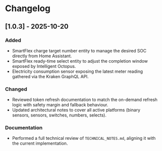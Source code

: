 # Changelog

## [1.0.3] - 2025-10-20

### Added
- SmartFlex charge target number entity to manage the desired SOC directly from Home Assistant.
- SmartFlex ready-time select entity to adjust the completion window exposed by Intelligent Octopus.
- Electricity consumption sensor exposing the latest meter reading gathered via the Kraken GraphQL API.

### Changed
- Reviewed token refresh documentation to match the on-demand refresh logic with safety margin and fallback behaviour.
- Updated architectural notes to cover all active platforms (binary sensors, sensors, switches, numbers, selects).

### Documentation
- Performed a full technical review of `TECHNICAL_NOTES.md`, aligning it with the current implementation.
